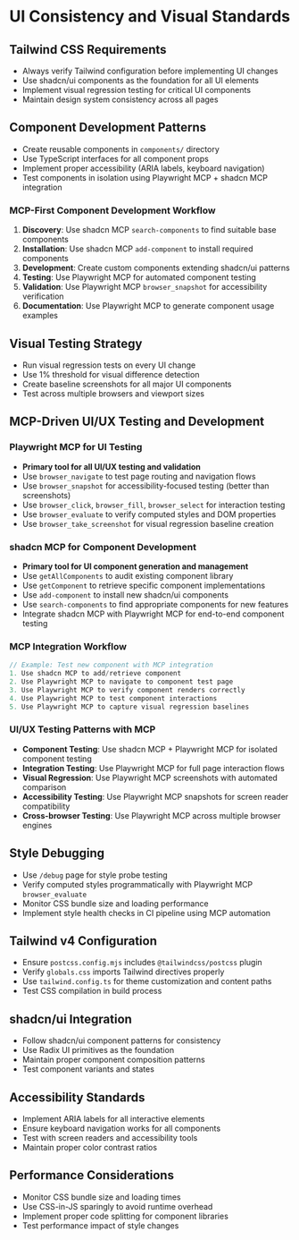 # UI Consistency and Visual Standards

## Tailwind CSS Requirements
- Always verify Tailwind configuration before implementing UI changes
- Use shadcn/ui components as the foundation for all UI elements
- Implement visual regression testing for critical UI components
- Maintain design system consistency across all pages

## Component Development Patterns
- Create reusable components in `components/` directory
- Use TypeScript interfaces for all component props
- Implement proper accessibility (ARIA labels, keyboard navigation)
- Test components in isolation using Playwright MCP + shadcn MCP integration

### MCP-First Component Development Workflow
1. **Discovery**: Use shadcn MCP `search-components` to find suitable base components
2. **Installation**: Use shadcn MCP `add-component` to install required components
3. **Development**: Create custom components extending shadcn/ui patterns
4. **Testing**: Use Playwright MCP for automated component testing
5. **Validation**: Use Playwright MCP `browser_snapshot` for accessibility verification
6. **Documentation**: Use Playwright MCP to generate component usage examples

## Visual Testing Strategy
- Run visual regression tests on every UI change
- Use 1% threshold for visual difference detection
- Create baseline screenshots for all major UI components
- Test across multiple browsers and viewport sizes

## MCP-Driven UI/UX Testing and Development

### Playwright MCP for UI Testing
- **Primary tool for all UI/UX testing and validation**
- Use `browser_navigate` to test page routing and navigation flows
- Use `browser_snapshot` for accessibility-focused testing (better than screenshots)
- Use `browser_click`, `browser_fill`, `browser_select` for interaction testing
- Use `browser_evaluate` to verify computed styles and DOM properties
- Use `browser_take_screenshot` for visual regression baseline creation

### shadcn MCP for Component Development
- **Primary tool for UI component generation and management**
- Use `getAllComponents` to audit existing component library
- Use `getComponent` to retrieve specific component implementations
- Use `add-component` to install new shadcn/ui components
- Use `search-components` to find appropriate components for new features
- Integrate shadcn MCP with Playwright MCP for end-to-end component testing

### MCP Integration Workflow
```typescript
// Example: Test new component with MCP integration
1. Use shadcn MCP to add/retrieve component
2. Use Playwright MCP to navigate to component test page
3. Use Playwright MCP to verify component renders correctly
4. Use Playwright MCP to test component interactions
5. Use Playwright MCP to capture visual regression baselines
```

### UI/UX Testing Patterns with MCP
- **Component Testing**: Use shadcn MCP + Playwright MCP for isolated component testing
- **Integration Testing**: Use Playwright MCP for full page interaction flows
- **Visual Regression**: Use Playwright MCP screenshots with automated comparison
- **Accessibility Testing**: Use Playwright MCP snapshots for screen reader compatibility
- **Cross-browser Testing**: Use Playwright MCP across multiple browser engines

## Style Debugging
- Use `/debug` page for style probe testing
- Verify computed styles programmatically with Playwright MCP `browser_evaluate`
- Monitor CSS bundle size and loading performance
- Implement style health checks in CI pipeline using MCP automation

## Tailwind v4 Configuration
- Ensure `postcss.config.mjs` includes `@tailwindcss/postcss` plugin
- Verify `globals.css` imports Tailwind directives properly
- Use `tailwind.config.ts` for theme customization and content paths
- Test CSS compilation in build process

## shadcn/ui Integration
- Follow shadcn/ui component patterns for consistency
- Use Radix UI primitives as the foundation
- Maintain proper component composition patterns
- Test component variants and states

## Accessibility Standards
- Implement ARIA labels for all interactive elements
- Ensure keyboard navigation works for all components
- Test with screen readers and accessibility tools
- Maintain proper color contrast ratios

## Performance Considerations
- Monitor CSS bundle size and loading times
- Use CSS-in-JS sparingly to avoid runtime overhead
- Implement proper code splitting for component libraries
- Test performance impact of style changes